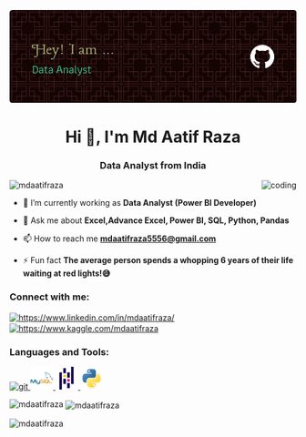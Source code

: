 ![logo](https://github.com/mdaatifraza/mdaatifraza/blob/main/github-header-image%20(1).png)
<h1 align="center">Hi 👋, I'm Md Aatif Raza</h1>
<h3 align="center">Data Analyst from India</h3>

<img align="right" alt="coding" widht="400" src="https://th.bing.com/th?id=OIP.VON9gHTrzeHZbHfXsqfzEAHaEq&w=315&h=198&c=8&rs=1&qlt=90&o=6&dpr=1.3&pid=3.1&rm=2">

<p align="left"> <img src="https://komarev.com/ghpvc/?username=mdaatifraza&label=Profile%20views&color=0e75b6&style=flat" alt="mdaatifraza" /> </p>

- 🌱 I’m currently working as  **Data Analyst (Power BI Developer)**

- 💬 Ask me about **Excel,Advance Excel, Power BI, SQL, Python, Pandas**

- 📫 How to reach me **mdaatifraza5556@gmail.com**

- ⚡ Fun fact **The average person spends a whopping 6 years of their life waiting at red lights!😅**

<h3 align="left">Connect with me:</h3>
<p align="left">
<a href="https://linkedin.com/in/https://www.linkedin.com/in/mdaatifraza/" target="blank"><img align="center" src="https://raw.githubusercontent.com/rahuldkjain/github-profile-readme-generator/master/src/images/icons/Social/linked-in-alt.svg" alt="https://www.linkedin.com/in/mdaatifraza/" height="30" width="40" /></a>
<a href="https://kaggle.com/https://www.kaggle.com/mdaatifraza" target="blank"><img align="center" src="https://raw.githubusercontent.com/rahuldkjain/github-profile-readme-generator/master/src/images/icons/Social/kaggle.svg" alt="https://www.kaggle.com/mdaatifraza" height="30" width="40" /></a>
</p>

<h3 align="left">Languages and Tools:</h3>
<p align="left"> <a href="https://www.w3schools.com/css/" target="_blank" rel="noreferrer"> </a> <a href="https://git-scm.com/" target="_blank" rel="noreferrer"> <img src="https://www.vectorlogo.zone/logos/git-scm/git-scm-icon.svg" alt="git" width="40" height="40"/> </a> </a> <a href="https://www.mysql.com/" target="_blank" rel="noreferrer"> <img src="https://raw.githubusercontent.com/devicons/devicon/master/icons/mysql/mysql-original-wordmark.svg" alt="mysql" width="40" height="40"/> </a> <a href="https://pandas.pydata.org/" target="_blank" rel="noreferrer"> <img src="https://raw.githubusercontent.com/devicons/devicon/2ae2a900d2f041da66e950e4d48052658d850630/icons/pandas/pandas-original.svg" alt="pandas" width="40" height="40"/> </a> <a href="https://www.python.org" target="_blank" rel="noreferrer"> <img src="https://raw.githubusercontent.com/devicons/devicon/master/icons/python/python-original.svg" alt="python" width="40" height="40"/> </a>  </p>

<p><img align="left" src="https://github-readme-stats.vercel.app/api/top-langs?username=mdaatifraza&show_icons=true&locale=en&layout=compact" alt="mdaatifraza" /></p>

<p>&nbsp;<img align="center" src="https://github-readme-stats.vercel.app/api?username=mdaatifraza&show_icons=true&locale=en" alt="mdaatifraza" /></p>

<p><img align="center" src="https://github-readme-streak-stats.herokuapp.com/?user=mdaatifraza&" alt="mdaatifraza" /></p>
